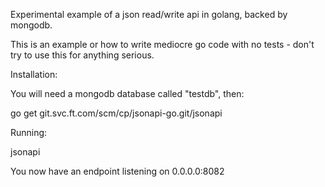 Experimental example of a json read/write api in golang, backed by mongodb.

This is an example or how to write mediocre go code with no tests - don't try to use this for anything serious.

Installation:

You will need a mongodb database called "testdb", then:

go get git.svc.ft.com/scm/cp/jsonapi-go.git/jsonapi

Running:

jsonapi

You now have an endpoint listening on 0.0.0.0:8082

